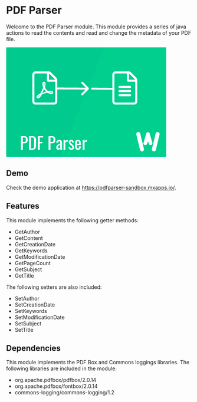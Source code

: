 # PDF Parser
Welcome to the PDF Parser module. This module provides a series of java actions to read the contents and read and change the metadata of your PDF file. 

![PDF Parser][1]

## Demo
Check the demo application at https://pdfparser-sandbox.mxapps.io/.

## Features
This module implements the following getter methods:
- GetAuthor
- GetContent
- GetCreationDate
- GetKeywords
- GetModificationDate
- GetPageCount
- GetSubject
- GetTitle

The following setters are also included:
- SetAuthor
- SetCreationDate
- SetKeywords
- SetModificationDate
- SetSubject
- SetTitle

## Dependencies

This module implements the PDF Box and Commons loggings libraries. The following libraries are included in the module: 

- org.apache.pdfbox/pdfbox/2.0.14
- org.apache.pdfbox/fontbox/2.0.14
- commons-logging/commons-logging/1.2

[1]: docs/pdf_parser.png
